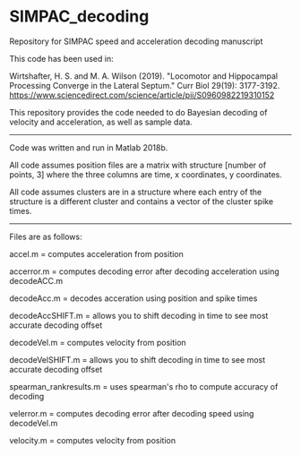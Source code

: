 # SIMPAC_decoding
Repository for SIMPAC speed and acceleration decoding manuscript

This code has been used in:

Wirtshafter, H. S. and M. A. Wilson (2019). "Locomotor and Hippocampal Processing Converge in the Lateral Septum." Curr Biol 29(19): 3177-3192. https://www.sciencedirect.com/science/article/pii/S0960982219310152

This repository provides the code needed to do Bayesian decoding of velocity and acceleration, as well as sample data.

------------------------------------------------------------

Code was written and run in Matlab 2018b.

All code assumes position files are a matrix with structure [number of points, 3] where the three columns are time, x coordinates, y coordinates.

All code assumes clusters are in a structure where each entry of the structure is a different cluster and contains a vector of the cluster spike times.

------------------------------------------------------------


Files are as follows:

accel.m = computes acceleration from position

accerror.m = computes decoding error after decoding acceleration using decodeACC.m

decodeAcc.m = decodes acceration using position and spike times

decodeAccSHIFT.m = allows you to shift decoding in time to see most accurate decoding offset

decodeVel.m = computes velocity from position

decodeVelSHIFT.m = allows you to shift decoding in time to see most accurate decoding offset

spearman_rankresults.m = uses spearman's rho to compute accuracy of decoding

velerror.m = computes decoding error after decoding speed using decodeVel.m

velocity.m = computes velocity from position

